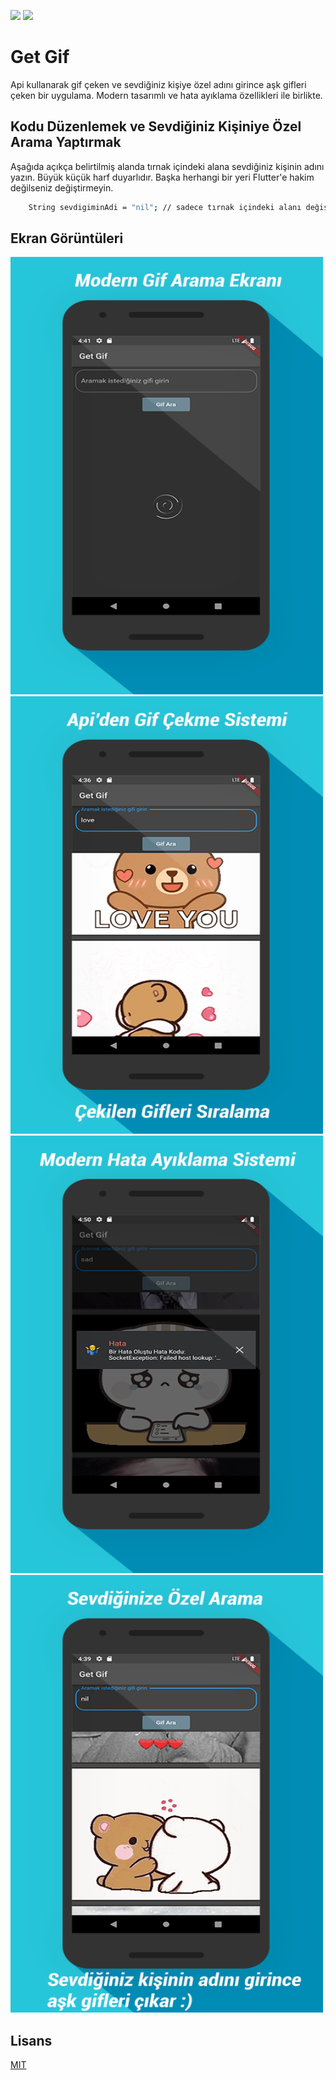 ![](https://img.shields.io/github/license/Turkmen48/Bilgi_Testi_Flutter) ![](https://img.shields.io/twitter/follow/aazdenkur?style=social) 
# Get Gif

Api kullanarak gif çeken ve sevdiğiniz kişiye özel  adını girince aşk gifleri çeken bir uygulama. Modern tasarımlı ve hata ayıklama özellikleri ile birlikte.

## Kodu Düzenlemek ve Sevdiğiniz Kişiniye Özel Arama Yaptırmak
Aşağıda açıkça belirtilmiş alanda tırnak içindeki alana sevdiğiniz kişinin adını yazın. Büyük küçük harf duyarlıdır. Başka herhangi bir yeri Flutter'e hakim değilseniz değiştirmeyin.

```bash
    String sevdigiminAdi = "nil"; // sadece tırnak içindeki alanı değiştirin
```

## Ekran Görüntüleri
<img src="https://github.com/Turkmen48/Get_Gif_App_WithApi_Flutter/blob/main/screenshots/1.png" width="500" height="700">
<img src="https://github.com/Turkmen48/Get_Gif_App_WithApi_Flutter/blob/main/screenshots/2.png" width="500" height="700">
<img src="https://github.com/Turkmen48/Get_Gif_App_WithApi_Flutter/blob/main/screenshots/3.png" width="500" height="700">
<img src="https://github.com/Turkmen48/Get_Gif_App_WithApi_Flutter/blob/main/screenshots/4.png" width="500" height="700">



## Lisans
[MIT](https://choosealicense.com/licenses/mit/)
